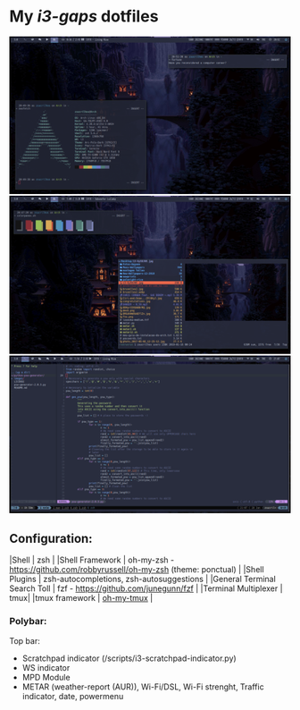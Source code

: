# My _i3-gaps_ dotfiles

![Desktop shot](./wallpapers/Palenight/01.png)
![Terminal shot](./wallpapers/Palenight/02.png)
![init.vim](./wallpapers/Palenight/03.png)

## Configuration:
|Shell | zsh |
|Shell Framework | oh-my-zsh - https://github.com/robbyrussell/oh-my-zsh (theme: ponctual) |
|Shell Plugins | zsh-autocompletions, zsh-autosuggestions |
|General Terminal Search Toll | fzf - https://github.com/junegunn/fzf |
|Terminal Multiplexer | tmux|
|tmux framework | [oh-my-tmux](https://github.com/gpakosz/.tmux) |


### Polybar:
Top bar:
* Scratchpad indicator (/scripts/i3-scratchpad-indicator.py)
* WS indicator
* MPD Module
* METAR (weather-report (AUR)), Wi-Fi/DSL, Wi-Fi strenght, Traffic indicator, date, powermenu
